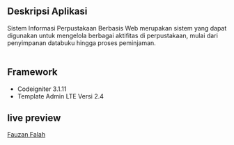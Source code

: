 ## Deskripsi Aplikasi
Sistem Informasi Perpustakaan Berbasis Web merupakan sistem yang dapat digunakan untuk mengelola berbagai aktifitas di perpustakaan, mulai dari penyimpanan databuku hingga proses peminjaman.
<br><br>

##  Framework
* Codeigniter 3.1.11
* Template Admin LTE  Versi 2.4

## live preview
<a href="https://sisper.kejari-jember.go.id/"> Fauzan Falah</a>
